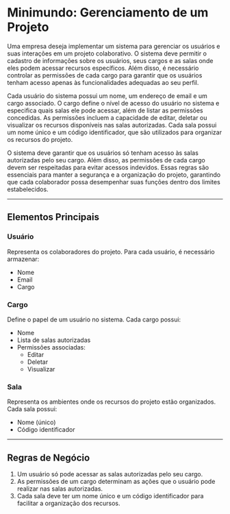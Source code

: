 # Minimundo: Gerenciamento de um Projeto

Uma empresa deseja implementar um sistema para gerenciar os usuários e suas interações em um projeto colaborativo. O sistema deve permitir o cadastro de informações sobre os usuários, seus cargos e as salas onde eles podem acessar recursos específicos. Além disso, é necessário controlar as permissões de cada cargo para garantir que os usuários tenham acesso apenas às funcionalidades adequadas ao seu perfil.

Cada usuário do sistema possui um nome, um endereço de email e um cargo associado. O cargo define o nível de acesso do usuário no sistema e especifica quais salas ele pode acessar, além de listar as permissões concedidas. As permissões incluem a capacidade de editar, deletar ou visualizar os recursos disponíveis nas salas autorizadas. Cada sala possui um nome único e um código identificador, que são utilizados para organizar os recursos do projeto.

O sistema deve garantir que os usuários só tenham acesso às salas autorizadas pelo seu cargo. Além disso, as permissões de cada cargo devem ser respeitadas para evitar acessos indevidos. Essas regras são essenciais para manter a segurança e a organização do projeto, garantindo que cada colaborador possa desempenhar suas funções dentro dos limites estabelecidos.

---

## Elementos Principais

### Usuário
Representa os colaboradores do projeto. Para cada usuário, é necessário armazenar:
- Nome
- Email
- Cargo

### Cargo
Define o papel de um usuário no sistema. Cada cargo possui:
- Nome
- Lista de salas autorizadas
- Permissões associadas:
  - Editar
  - Deletar
  - Visualizar

### Sala
Representa os ambientes onde os recursos do projeto estão organizados. Cada sala possui:
- Nome (único)
- Código identificador

---

## Regras de Negócio

1. Um usuário só pode acessar as salas autorizadas pelo seu cargo.
2. As permissões de um cargo determinam as ações que o usuário pode realizar nas salas autorizadas.
3. Cada sala deve ter um nome único e um código identificador para facilitar a organização dos recursos.
